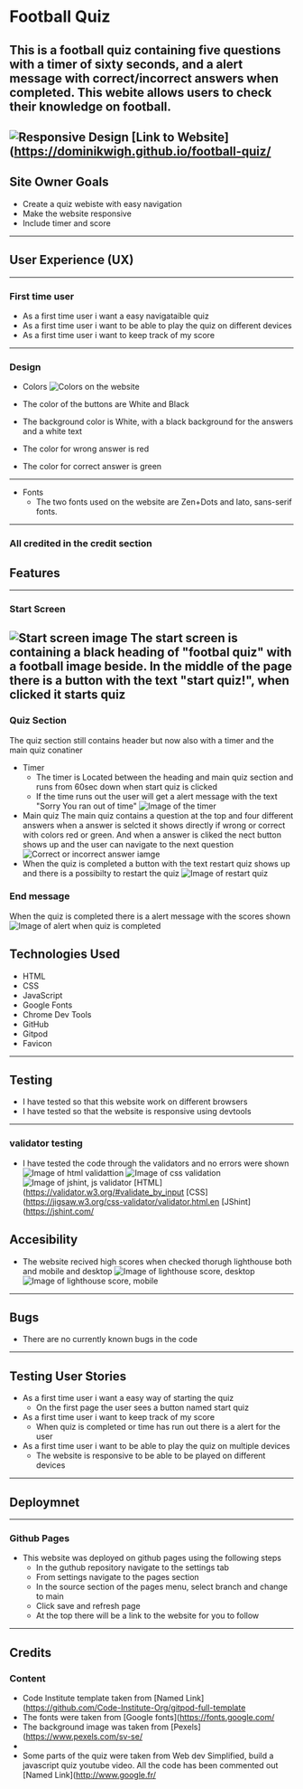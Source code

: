 # Football Quiz # 

This is a football quiz containing five questions with a timer of sixty seconds, and a alert message with correct/incorrect answers when completed. 
This webite allows users to check their knowledge on football. 
---
![Responsive Design](/assets/images/responsive.png)
[Link to Website](https://dominikwigh.github.io/football-quiz/
---
## Site Owner Goals ##
* Create a quiz webiste with easy navigation 
* Make the website responsive
* Include timer and score 
---
## User Experience (UX)
--- 
### First time user ###
* As a first time user i want a easy navigataible quiz 
* As a first time user i want to be able to play the quiz on different devices 
* As a first time user i want to keep track of my score
---
### Design ###
* Colors 
![Colors on the website](/assets/images/colors.png)

* The color of the buttons are White and Black
* The background color is White, with a black background for the answers and a white text
* The color for wrong answer is red 
* The color for correct answer is green
---
* Fonts 
  * The two fonts used on the website are Zen+Dots and lato, sans-serif fonts. 

--- 
### All credited in the credit section ###
## Features ##
--- 
### Start Screen ### 
 ![Start screen image](/assets/images/question.png)
The start screen is containing a black heading of "footbal quiz" with a football image beside.
In the middle of the page there is a button with the text "start quiz!", when clicked it starts quiz  
---
### Quiz Section ### 
The quiz section still contains header but now also with a timer and the main quiz conatiner 
* Timer 
  * The timer is Located between the heading and main quiz section and runs from 60sec down when start quiz is clicked 
  * If the time runs out the user will get a alert message with the text "Sorry You ran out of time"
  ![Image of the timer](/assets/images/timer.png)
* Main quiz 
The main quiz contains a question at the top and four different answers when a answer is selcted it shows directly if wrong or correct with colors red or green. And when a answer is cliked the nect button shows up and the user can navigate to the next question
![Correct or incorrect answer iamge](/assets/images/right%20or%20wrong.png)
* When the quiz is completed a button with the text restart quiz shows up and there is a possibilty to restart the quiz 
![Image of restart quiz](/assets/images/restart%20quiz.png) 
### End message ### 
When the quiz is completed there is a alert message with the scores shown
![Image of alert when quiz is completed](/assets/images/alert.png)
## Technologies Used ## 
* HTML 
* CSS
* JavaScript 
* Google Fonts 
* Chrome Dev Tools 
* GitHub 
* Gitpod 
* Favicon 
--- 
## Testing ## 
* I have tested so that this website work on different browsers
* I have tested so that the website is responsive using devtools
---
### validator testing ###
* I have tested the code through the validators and no errors were shown
![Image of html validattion](/assets/images/html%20validator.png)
![Image of css validation](/assets/images/css%20validator.png)
![Image of jshint, js validator](/assets/images/jshint%20validator.png)
[HTML](https://validator.w3.org/#validate_by_input
[CSS](https://jigsaw.w3.org/css-validator/validator.html.en
[JShint](https://jshint.com/
## Accesibility ##
* The website recived high scores when checked thorugh lighthouse both and mobile and desktop
![Image of lighthouse score, desktop](/assets/images/computer%20lh.png)
![Image of lighthouse score, mobile](/assets/images/mobile%20lh.png)
---
## Bugs ##
* There are no currently known bugs in the code 
---
## Testing User Stories ##
* As a first time user i want a easy way of starting the quiz
  * On the first page the user sees a button named start quiz
* As a first time user i want to keep track of my score 
  * When quiz is completed or time has run out there is a alert for the user
* As a first time user i want to be able to play the quiz on multiple devices 
  * The website is responsive to be able to be played on different devices
---
## Deploymnet ## 
---
### Github Pages ###
* This website was deployed on github pages using the following steps 
  * In the guthub repository navigate to the settings tab 
  * From settings navigate to the pages section 
  * In the source section of the pages menu, select branch and change to main 
  * Click save and refresh page
  * At the top there will be a link to the website for you to follow 
---
## Credits ## 
### Content ###
  * Code Institute template taken from [Named Link](https://github.com/Code-Institute-Org/gitpod-full-template
  * The fonts were taken from [Google fonts](https://fonts.google.com/
  * The background image was taken from [Pexels](https://www.pexels.com/sv-se/
  * 
  * Some parts of the quiz were taken from Web dev Simplified, build a javascript quiz youtube video. All the code has been commented out
  [Named Link](http://www.google.fr/ 





 


